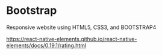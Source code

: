 # Bootstrap
Responsive website using HTML5, CSS3, and BOOTSTRAP4

https://react-native-elements.github.io/react-native-elements/docs/0.19.1/rating.html
